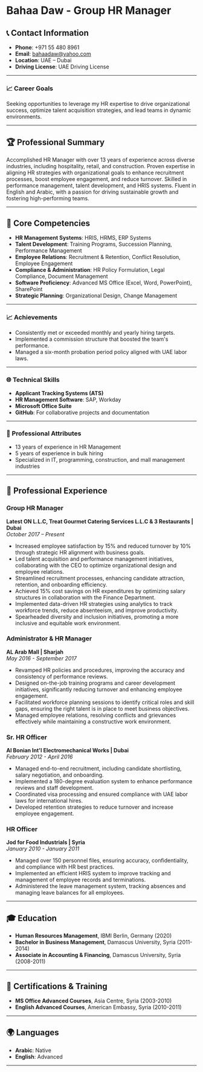 # Bahaa Daw - Group HR Manager

## 📞 Contact Information
- **Phone**: +971 55 480 8961
- **Email**: [bahaadaw@yahoo.com](mailto:bahaadaw@yahoo.com)
- **Location**: UAE – Dubai
- **Driving License**: UAE Driving License

---

### 📈 Career Goals

Seeking opportunities to leverage my HR expertise to drive organizational success, optimize talent acquisition strategies, and lead teams in dynamic environments.

---

## 🏆 Professional Summary
Accomplished HR Manager with over 13 years of experience across diverse industries, including hospitality, retail, and construction. Proven expertise in aligning HR strategies with organizational goals to enhance recruitment processes, boost employee engagement, and reduce turnover. Skilled in performance management, talent development, and HRIS systems. Fluent in English and Arabic, with a passion for driving sustainable growth and fostering high-performing teams.

---

## 🔑 Core Competencies
- **HR Management Systems**: HRIS, HRMS, ERP Systems
- **Talent Development**: Training Programs, Succession Planning, Performance Management
- **Employee Relations**: Recruitment & Retention, Conflict Resolution, Employee Engagement
- **Compliance & Administration**: HR Policy Formulation, Legal Compliance, Document Management
- **Software Proficiency**: Advanced MS Office (Excel, Word, PowerPoint), SharePoint
- **Strategic Planning**: Organizational Design, Change Management
 
---

### 📈 Achievements

- Consistently met or exceeded monthly and yearly hiring targets.
- Implemented a commission structure that boosted the team's performance.
- Managed a six-month probation period policy aligned with UAE labor laws.

---

### 🌐 Technical Skills

- **Applicant Tracking Systems (ATS)**
- **HR Management Software**: SAP, Workday
- **Microsoft Office Suite**
- **GitHub**: For collaborative projects and documentation

---

### 🤝 Professional Attributes

- 13 years of experience in HR Management
- 5 years of experience in bulk hiring
- Specialized in IT, programming, construction, and mall management industries
  
---

## 💼 Professional Experience

### Group HR Manager
**Latest ON L.L.C, Treat Gourmet Catering Services L.L.C & 3 Restaurants | Dubai**  
*October 2017 – Present*
- Increased employee satisfaction by 15% and reduced turnover by 10% through strategic HR alignment with business goals.
- Led talent acquisition and performance management initiatives, collaborating with the CEO to optimize organizational design and employee relations.
- Streamlined recruitment processes, enhancing candidate attraction, retention, and onboarding efficiency.
- Achieved 15% cost savings on HR expenditures by optimizing salary structures in collaboration with the Finance Department.
- Implemented data-driven HR strategies using analytics to track workforce trends, reduce absenteeism, and improve productivity.
- Spearheaded diversity and inclusion initiatives, promoting a more inclusive and equitable work environment.

### Administrator & HR Manager
**AL Arab Mall | Sharjah**  
*May 2016 - September 2017*
- Revamped HR policies and procedures, improving the accuracy and consistency of performance reviews.
- Designed on-the-job training programs and career development initiatives, significantly reducing turnover and enhancing employee engagement.
- Facilitated workforce planning sessions to identify critical roles and skill gaps, ensuring the right talent is in place to meet business objectives.
- Managed employee relations, resolving conflicts and grievances effectively while maintaining a constructive work environment.

### Sr. HR Officer
**Al Bonian Int'l Electromechanical Works | Dubai**  
*February 2012 - April 2016*
- Managed end-to-end recruitment, including candidate shortlisting, salary negotiation, and onboarding.
- Implemented a 180-degree evaluation system to enhance performance reviews and staff development.
- Coordinated visa processing and ensured compliance with UAE labor laws for international hires.
- Developed retention strategies to reduce turnover and increase employee engagement.

### HR Officer
**Jod for Food Industrials | Syria**  
*January 2010 - January 2011*
- Managed over 150 personnel files, ensuring accuracy, confidentiality, and compliance with HR best practices.
- Implemented an efficient HRIS system to improve tracking and management of employee records and terminations.
- Administered the leave management system, tracking absences and managing leave balances for all employees.

---

## 🎓 Education
- **Human Resources Management**, IBMI Berlin, Germany (2020)
- **Bachelor in Business Management**, Damascus University, Syria (2011-2014)
- **Associate in Accounting & Financing**, Damascus University, Syria (2008-2011)

---

## 📜 Certifications & Training
- **MS Office Advanced Courses**, Asia Centre, Syria (2003-2010)
- **English Advanced Courses**, American Embassy, Syria (2010-2011)

---

## 🌍 Languages
- **Arabic**: Native
- **English**: Advanced
---

